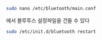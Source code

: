 
```bash
sudo nano /etc/bluetooth/main.conf 
```
에서 블루투스 설정파일을 건들 수 있다
```bash
sudo /etc/init.d/bluetooth restart
```

